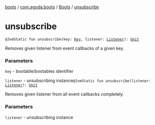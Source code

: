 [boots](../../index.md) / [com.agoda.boots](../index.md) / [Boots](index.md) / [unsubscribe](./unsubscribe.md)

# unsubscribe

`@JvmStatic fun unsubscribe(key: `[`Key`](../-key/index.md)`, listener: `[`Listener`](../-listener/index.md)`): `[`Unit`](https://kotlinlang.org/api/latest/jvm/stdlib/kotlin/-unit/index.html)

Removes given listener from event callbacks of a given key.

### Parameters

`key` - bootable/bootables identifier

`listener` - unsubscribing instance`@JvmStatic fun unsubscribe(listener: `[`Listener`](../-listener/index.md)`): `[`Unit`](https://kotlinlang.org/api/latest/jvm/stdlib/kotlin/-unit/index.html)

Removes given listener from all event callbacks completely.

### Parameters

`listener` - unsubscribing instance